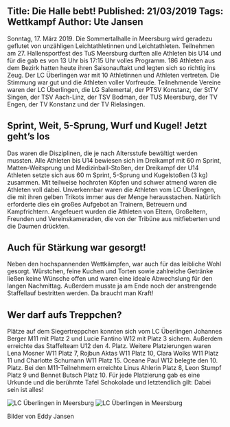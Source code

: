 Title: Die Halle bebt!
Published: 21/03/2019
Tags: Wettkampf
Author: Ute Jansen
---

Sonntag, 17. März 2019. Die Sommertalhalle in Meersburg wird geradezu geflutet von unzähligen Leichtathletinnen und Leichtathleten. Teilnehmen am 27. Hallensportfest des TuS Meersburg durften alle Athleten bis U14 und für die gab es von 13 Uhr bis 17:15 Uhr volles Programm. 186 Athleten aus dem Bezirk hatten heute ihren Saisonauftakt und legten sich so richtig ins Zeug. Der LC Überlingen war mit 10 Athletinnen und Athleten vertreten. Die Stimmung war gut und die Athleten voller Vorfreude. Teilnehmende Vereine waren der LC Überlingen, die LG Salemertal, der PTSV Konstanz, der StTV Singen, der TSV Aach-Linz, der TSV Bodman, der TUS Meersburg, der TV Engen, der TV Konstanz und der TV Rielasingen.

## Sprint, Weit, 5-Sprung, Wurf und Kugel! Jetzt geht’s los

Das waren die Disziplinen, die je nach Altersstufe bewältigt werden mussten. Alle Athleten bis U14 bewiesen sich im Dreikampf mit 60 m Sprint, Matten-Weitsprung und Medizinball-Stoßen, der Dreikampf der U14 Athleten setzte sich aus 60 m Sprint, 5-Sprung und Kugelstoßen (3 kg) zusammen. Mit teilweise hochroten Köpfen und schwer atmend waren die Athleten voll dabei. Unverkennbar waren die Athleten vom LC Überlingen, die mit ihren gelben Trikots immer aus der Menge herausstachen. Natürlich erforderte dies ein großes Aufgebot an Trainern, Betreuern und Kampfrichtern. Angefeuert wurden die Athleten von Eltern, Großeltern, Freunden und Vereinskameraden, die von der Tribüne aus mitfieberten und die Daumen drückten.

## Auch für Stärkung war gesorgt!

Neben den hochspannenden Wettkämpfen, war auch für das leibliche Wohl gesorgt. Würstchen, feine Kuchen und Torten sowie zahlreiche Getränke ließen keine Wünsche offen und waren eine ideale Abwechslung für den langen Nachmittag. Außerdem musste ja am Ende noch der anstrengende Staffellauf bestritten werden. Da braucht man Kraft!

## Wer darf aufs Treppchen?

Plätze auf dem Siegertreppchen konnten sich vom LC Überlingen Johannes Berger M11 mit Platz 2 und Lucie Fantino W12 mit Platz 3 sichern. Außerdem erreichte das Staffelteam U12 den 4. Platz. Weitere Platzierungen waren Lena Mosner W11 Platz 7, Rojbun Aktas W11 Platz 10, Clara Wolks W11 Platz 11 und Charlotte Schumann W11 Platz 15. Oceane Paul W12 belegte den 10. Platz. Bei den M11-Teilnehmern erreichte Linus Ahlerin Platz 8, Leon Stumpf Platz 9 und Bennet Butsch Platz 10. Für jede Platzierung gab es eine Urkunde und die berühmte Tafel Schokolade und letztendlich gilt: Dabei sein ist alles!

![LC Überlingen in Meersburg](/blog/assets/2019/2019-03-21-die-halle-bebt-01.jpg)
![LC Überlingen in Meersburg](/blog/assets/2019/2019-03-21-die-halle-bebt-02.jpg)

Bilder von Eddy Jansen